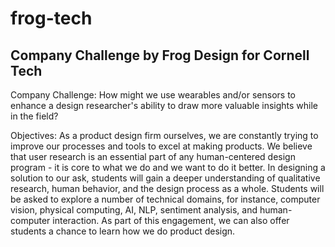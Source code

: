 # frog-tech
## Company Challenge by Frog Design for Cornell Tech
Company Challenge:
How might we use wearables and/or sensors to enhance a design researcher's ability to draw more
valuable insights while in the field?

Objectives:
As a product design firm ourselves, we are constantly trying to improve our processes and tools to excel
at making products. We believe that user research is an essential part of any human-centered design
program - it is core to what we do and we want to do it better. In designing a solution to our ask,
students will gain a deeper understanding of qualitative research, human behavior, and the design
process as a whole. Students will be asked to explore a number of technical domains, for instance,
computer vision, physical computing, AI, NLP, sentiment analysis, and human-computer interaction. As
part of this engagement, we can also offer students a chance to learn how we do product design.
